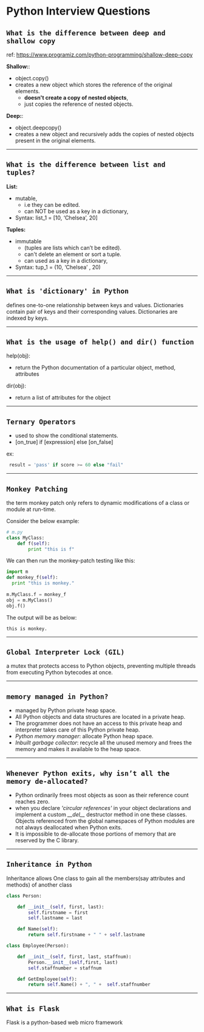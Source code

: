 # Python Interview Questions



`What is the difference between deep and shallow copy`
-----------------------------------------------------

ref: https://www.programiz.com/python-programming/shallow-deep-copy


**Shallow:**:
- object.copy() 
- creates a new object which stores the reference of the original elements.
    - **doesn't create a copy of nested objects**,
    - just copies the reference of nested objects.  

**Deep:**:
- object.deepcopy()
- creates a new object and recursively adds the copies of nested objects present in the original elements.


---
`What is the difference between list and tuples?`
-----------------------------------------------------

**List:**
- mutable, 
    - i.e they can be edited. 
    - can NOT be used as a key in a dictionary,
- Syntax: list_1 = [10, ‘Chelsea’, 20]

**Tuples:** 
- immutable
    - (tuples are lists which can’t be edited).
    - can't delete an element or sort a tuple.
    - can used as a key in a dictionary, 
- Syntax: tup_1 = (10, ‘Chelsea’ , 20)

---
`What is 'dictionary' in Python`
-----------------------------

defines one-to-one relationship between keys and values. Dictionaries contain pair of keys and their corresponding values. Dictionaries are indexed by keys.


---
`What is the usage of help() and dir() function`
---------------------------------------


help(obj):
- return the Python documentation of a particular object, method, attributes

dir(obj): 
- return a list of attributes for the object


---
`Ternary Operators`
-----------------

- used to show the conditional statements. 
- [on_true] if [expression] else [on_false]

ex:
```python
 result = 'pass' if score >= 60 else "fail"
```

---
`Monkey Patching`
----------------

the term monkey patch only refers to dynamic modifications of a class or module at run-time.

Consider the below example:

```python
# m.py
class MyClass:
    def f(self):
        print "this is f"
```

We can then run the monkey-patch testing like this:

```python
import m
def monkey_f(self):
  print "this is monkey."
 
m.MyClass.f = monkey_f
obj = m.MyClass()
obj.f()
```
The output will be as below:

```
this is monkey.
```

---
`Global Interpreter Lock (GIL)`
--------------

a mutex that protects access to Python objects, preventing multiple threads from executing Python bytecodes at once. 


---
`memory managed in Python?`
-------------------------
 
- managed by Python private heap space. 
- All Python objects and data structures are located in a private heap. 
- The programmer does not have an access to this private heap and interpreter takes care of this Python private heap. 
- *Python memory manager*: allocate Python heap space. 
- *Inbuilt garbage collector*: recycle all the unused memory and frees the memory and makes it available to the heap space.


---
`Whenever Python exits, why isn’t all the memory de-allocated?`
-----------------------------------------------
- Python ordinarily frees most objects as soon as their reference count reaches zero. 
- when you declare *'circular references'* in your object declarations and implement a custom *\_\_del\_\_* destructor method in one these classes. Objects referenced from the global namespaces of Python modules are not always deallocated when Python exits.
- It is impossible to de-allocate those portions of memory that are reserved by the C library.


---
`Inheritance in Python`
-----------------------

Inheritance allows One class to gain all the members(say attributes and methods) of another class

```python
class Person:

    def __init__(self, first, last):
        self.firstname = first
        self.lastname = last

    def Name(self):
        return self.firstname + " " + self.lastname

class Employee(Person):

    def __init__(self, first, last, staffnum):
        Person.__init__(self,first, last)
        self.staffnumber = staffnum

    def GetEmployee(self):
        return self.Name() + ", " +  self.staffnumber
```



---
`What is Flask`
---------------

Flask is a python-based web micro framework 
